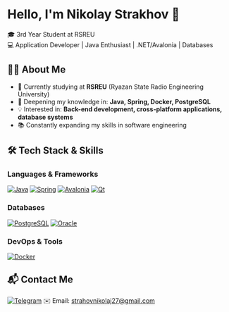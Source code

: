 # Hello, I'm Nikolay Strakhov 👋

🎓 3rd Year Student at RSREU  
💻 Application Developer | Java Enthusiast | .NET/Avalonia | Databases  

## 🧑‍💻 About Me

- 🔭 Currently studying at **RSREU** (Ryazan State Radio Engineering University)
- 🌱 Deepening my knowledge in: **Java, Spring, Docker, PostgreSQL**
- 💡 Interested in: **Back-end development, cross-platform applications, database systems**
- 📚 Constantly expanding my skills in software engineering

## 🛠️ Tech Stack & Skills

### Languages & Frameworks
[![Java](https://img.shields.io/badge/Java-ED8B00?style=for-the-badge&logo=openjdk&logoColor=white)](https://java.com)
[![Spring](https://img.shields.io/badge/Spring-6DB33F?style=for-the-badge&logo=spring&logoColor=white)](https://spring.io)
[![Avalonia](https://img.shields.io/badge/Avalonia-FF3D00?style=for-the-badge&logo=avalonia&logoColor=white)](https://avaloniaui.net)
[![Qt](https://img.shields.io/badge/Qt-41CD52?style=for-the-badge&logo=qt&logoColor=white)](https://www.qt.io)

### Databases
[![PostgreSQL](https://img.shields.io/badge/PostgreSQL-316192?style=for-the-badge&logo=postgresql&logoColor=white)](https://www.postgresql.org)
[![Oracle](https://img.shields.io/badge/Oracle-F80000?style=for-the-badge&logo=oracle&logoColor=white)](https://www.oracle.com)

### DevOps & Tools
[![Docker](https://img.shields.io/badge/Docker-2496ED?style=for-the-badge&logo=docker&logoColor=white)](https://www.docker.com)

## 📬 Contact Me

[![Telegram](https://img.shields.io/badge/Telegram-26A5E4?style=for-the-badge&logo=telegram&logoColor=white)](https://t.me/yourNicoNico)
✉️ Email: strahovnikolaj27@gmail.com
